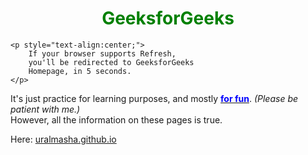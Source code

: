 <!DOCTYPE html>  
<html>  
  
<head>  
    <title>HTML Redirect</title>  
    <meta http-equiv="refresh"
        content="5; url = https://masha.github.io" />  
</head>  
  
<body>  
    <h1 style="text-align:center;color:green;">  
         GeeksforGeeks  
    </h1>  
      
    <p style="text-align:center;">  
        If your browser supports Refresh,  
        you'll be redirected to GeeksforGeeks  
        Homepage, in 5 seconds.  
    </p>  
  <p>It's just practice for learning purposes, and mostly <u><span style="color:blue;"><strong>for fun</strong></span></u>. <i>(Please be patient with me.)</i><br/>
However, all the information on these pages is true. </p>

Here: <a href="https://masha.github.io" target="blank">uralmasha.github.io</a>
</body>  
  
</html>

